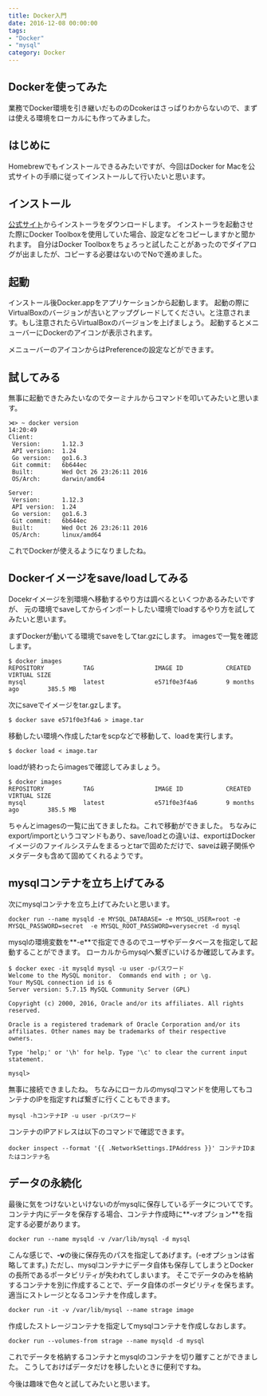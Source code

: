 ```yaml
---
title: Docker入門
date: 2016-12-08 00:00:00
tags:
- "Docker"
- "mysql"
category: Docker
---
```

## Dockerを使ってみた
業務でDocker環境を引き継いだもののDcokerはさっぱりわからないので、まずは使える環境をローカルにも作ってみました。
<!-- More -->

## はじめに
Homebrewでもインストールできるみたいですが、今回はDocker for Macを公式サイトの手順に従ってインストールして行いたいと思います。

## インストール
[公式サイト](https://docs.docker.com/docker-for-mac/)からインストーラをダウンロードします。
インストーラを起動させた際にDocker Toolboxを使用していた場合、設定などをコピーしますかと聞かれます。
自分はDocker Toolboxをちょろっと試したことがあったのでダイアログが出ましたが、コピーする必要はないのでNoで進めました。

## 起動
インストール後Docker.appをアプリケーションから起動します。
起動の際にVirtualBoxのバージョンが古いとアップグレードしてください。と注意されます。もし注意されたらVirtualBoxのバージョンを上げましょう。
起動するとメニューバーにDockerのアイコンが表示されます。

メニューバーのアイコンからはPreferenceの設定などができます。

## 試してみる
無事に起動できたみたいなのでターミナルからコマンドを叩いてみたいと思います。

```
⋊> ~ docker version                                                     14:20:49
Client:
 Version:      1.12.3
 API version:  1.24
 Go version:   go1.6.3
 Git commit:   6b644ec
 Built:        Wed Oct 26 23:26:11 2016
 OS/Arch:      darwin/amd64

Server:
 Version:      1.12.3
 API version:  1.24
 Go version:   go1.6.3
 Git commit:   6b644ec
 Built:        Wed Oct 26 23:26:11 2016
 OS/Arch:      linux/amd64
```

これでDockerが使えるようになりましたね。

## Dockerイメージをsave/loadしてみる
Docekrイメージを別環境へ移動するやり方は調べるといくつかあるみたいですが、
元の環境でsaveしてからインポートしたい環境でloadするやり方を試してみたいと思います。

まずDockerが動いてる環境でsaveをしてtar.gzにします。
imagesで一覧を確認します。


```
$ docker images
REPOSITORY           TAG                 IMAGE ID            CREATED             VIRTUAL SIZE
mysql                latest              e571f0e3f4a6        9 months ago        385.5 MB

```

次にsaveでイメージをtar.gzします。

```
$ docker save e571f0e3f4a6 > image.tar
```

移動したい環境へ作成したtarをscpなどで移動して、loadを実行します。

```
$ docker load < image.tar
```

loadが終わったらimagesで確認してみましょう。

```
$ docker images
REPOSITORY           TAG                 IMAGE ID            CREATED             VIRTUAL SIZE
mysql                latest              e571f0e3f4a6        9 months ago        385.5 MB
```

ちゃんとimagesの一覧に出てきましたね。これで移動ができました。
ちなみにexport/importというコマンドもあり、save/loadとの違いは、exportはDockerイメージのファイルシステムをまるっとtarで固めただけで、saveは親子関係やメタデータも含めて固めてくれるようです。

## mysqlコンテナを立ち上げてみる


次にmysqlコンテナを立ち上げてみたいと思います。

```
docker run --name mysqld -e MYSQL_DATABASE= -e MYSQL_USER=root -e MYSQL_PASSWORD=secret  -e MYSQL_ROOT_PASSWORD=verysecret -d mysql
```

mysqlの環境変数を**-e**で指定できるのでユーザやデータベースを指定して起動することができます。
ローカルからmysqlへ繋ぎにいけるか確認してみます。

```
$ docker exec -it mysqld mysql -u user -pパスワード
Welcome to the MySQL monitor.  Commands end with ; or \g.
Your MySQL connection id is 6
Server version: 5.7.15 MySQL Community Server (GPL)

Copyright (c) 2000, 2016, Oracle and/or its affiliates. All rights reserved.

Oracle is a registered trademark of Oracle Corporation and/or its
affiliates. Other names may be trademarks of their respective
owners.

Type 'help;' or '\h' for help. Type '\c' to clear the current input statement.

mysql>
```

無事に接続できましたね。
ちなみにローカルのmysqlコマンドを使用してもコンテナのIPを指定すれば繋ぎに行くこともできます。

```
mysql -hコンテナIP -u user -pパスワード
```

コンテナのIPアドレスは以下のコマンドで確認できます。

```
docker inspect --format '{{ .NetworkSettings.IPAddress }}' コンテナIDまたはコンテナ名
```

## データの永続化
最後に気をつけないといけないのがmysqlに保存しているデータについてです。
コンテナ内にデータを保存する場合、コンテナ作成時に**-vオプション**を指定する必要があります。

```
docker run --name mysqld -v /var/lib/mysql -d mysql
```

こんな感じで、**-v**の後に保存先のパスを指定してあげます。(-eオプションは省略してます。)
ただし、mysqlコンテナにデータ自体も保存してしまうとDockerの長所であるポータビリティが失われてしまいます。
そこでデータのみを格納するコンテナを別に作成することで、データ自体のポータビリティを保ちます。
適当にストレージとなるコンテナを作成します。

```
docker run -it -v /var/lib/mysql --name strage image
```

作成したストレージコンテナを指定してmysqlコンテナを作成しなおします。


```
docker run --volumes-from strage --name mysqld -d mysql
```

これでデータを格納するコンテナとmysqlのコンテナを切り離すことができました。
こうしておけばデータだけを移したいときに便利ですね。


今後は趣味で色々と試してみたいと思います。